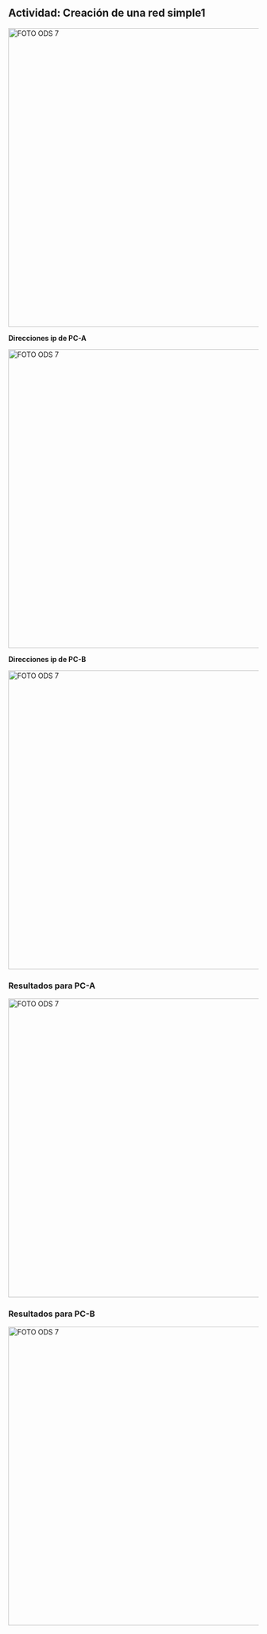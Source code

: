 ## **Actividad: Creación de una red simple1**

 <p align="light"> 
  <img src="https://i.postimg.cc/MT8ZvyXB/actv1.jpg)](https://postimg.cc/CZmp2nGM)" alt="FOTO ODS 7" width="600px" />
</p>
  


  **Direcciones ip de PC-A**


 <p align="light"> 
  <img src="https://i.postimg.cc/ht1bv0CF/IP-PCA.jpg)](https://postimg.cc/sM1Z05dK)" alt="FOTO ODS 7" width="600px" />
</p>


  **Direcciones ip de PC-B**


 <p align="light"> 
  <img src="https://i.postimg.cc/vZstGKtL/IP-PCB.jpg)](https://postimg.cc/qz13LjYz)" alt="FOTO ODS 7" width="600px" />
</p>



### Resultados para PC-A



 <p align="light"> 
  <img src="https://i.postimg.cc/h4mmhrjC/SMS-PCA-PCB.jpg)](https://postimg.cc/MXWHF11R)" alt="FOTO ODS 7" width="600px" />
</p>


### Resultados para PC-B


 <p align="light"> 
  <img src="https://i.postimg.cc/XqKXLsB4/SMS-PCB-PCA.jpg)](https://postimg.cc/QKtXxkqy)" alt="FOTO ODS 7" width="600px" />
</p>




